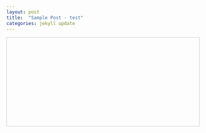 ```yaml
---
layout: post
title:  "Sample Post - test"
categories: jekyll update
---
```


<div id="typewriter"></div>

<script>
  document.addEventListener("DOMContentLoaded", function () {
    const text = `그런데 새로운 방법으로 등장해요. 원격 교육은 일단 기본적으로 매체를 쓰긴 하지만 일단은 매체를 써서 학습자랑 교수자가 떨어져 있는 컨셉이에요. 일반적으로 블렌디드 러닝은 블렌디드 라는게 믹스했다 섞었다는 의미잖아요.

온오프라인을 섞습니다. 근데 뭐냐면 이런 컨셉이에요. 그냥 무조건 섞으면 되냐? 아닙니다.

면대면 학습과 온라인 학습을 의도적으로 결합해야 돼요. 의도적인 게 중요한 거예요. 왜 의도적으로 하냐? 그냥 하나만 하지.

뭐 하루 두 개 하냐 하는데 각각의 방식이 장점이 있습니다. 분명히 장점이 있어요. 예를 들어서 오프라인 강의는 돌려볼 수 있습니까? 못 본단 말이에요.

시간을 돌릴 수 없잖아요. 못 돌리니까. 온라인 강의는 보다가 이렇게 돌릴 수도 있고.

교수님이 좀 약간 말씀 느리시다. 그러면 1.5배 이렇게 하시잖아요. 심지어 2배속 하는 분들도 있고.

그래서 그런 식으로`;

    const container = document.getElementById("typewriter");
    let i = 0;

    function typeNext() {
      if (i < text.length) {
        const char = text[i] === '\n' ? '<br>' : text[i];
        container.innerHTML += char;
        i++;

        container.scrollTop = container.scrollHeight;

        setTimeout(typeNext, 30);
      }
    }

    // ✅ 이 줄이 함수 안에 있어야 실행됨!
    typeNext();
  });
</script>

<style>
  #typewriter {
    font-family: 'Courier New', monospace;
    font-size: 1.2rem;
    white-space: pre-wrap;
    word-break: break-word;
    line-height: 1.8;
    color: black;
    height: 200px;
    overflow: auto;
    border: 1px solid #ccc;
    padding: 1rem;
  }
</style>
